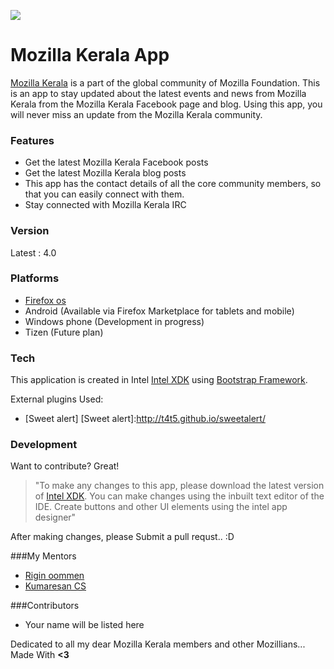 


![](http://gautamkrishnar.me/files/MozKLogo_gkr.png)

# Mozilla Kerala App
[Mozilla Kerala] is a part of the global community of Mozilla Foundation.
This is an app to stay updated about the latest events and news from Mozilla Kerala from the Mozilla Kerala Facebook page and blog. Using this app, you will never miss an update from the Mozilla Kerala community.

### Features

  - Get the latest Mozilla Kerala Facebook posts
  - Get the latest Mozilla Kerala blog posts
  - This app has the contact details of all the core community members, so that you can easily connect with them.
  - Stay connected with Mozilla Kerala IRC 

### Version
Latest : 4.0

### Platforms
  - [Firefox os]
  - Android (Available via Firefox Marketplace for tablets and mobile)
  - Windows phone (Development in progress)
  - Tizen (Future plan)

### Tech
This application is created in Intel [Intel XDK] using [Bootstrap Framework].

External plugins Used:
  
 * [Sweet alert]
[Sweet alert]:http://t4t5.github.io/sweetalert/

### Development
Want to contribute? Great!

>"To make any changes to this app, please download the latest version of [Intel XDK]. You can make changes using the inbuilt text editor of the IDE. Create buttons and other UI elements using the intel app designer"

After making changes, please Submit a pull requst.. :D

###My Mentors
  - [Rigin oommen]
  - [Kumaresan CS]

###Contributors
 - Your name will be listed here


Dedicated to all my dear Mozilla Kerala members and other Mozillians...
Made With  **<3**

[Intel XDK]:https://software.intel.com/en-us/html5/tools
[Bootstrap Framework]:http://getbootstrap.com/
[Mozilla Kerala]:http://mozillakerala.org/landing/
[Firefox OS]:https://marketplace.firefox.com/app/mozilla-kerala
[Rigin oommen]:https://mozillians.org/en-US/u/riginoommen/
[Kumaresan CS]:https://mozillians.org/en-US/u/Kumaresan/
